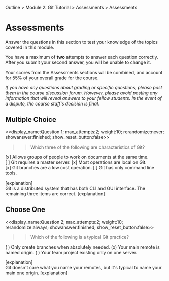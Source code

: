 Outline > Module 2: Git Tutorial > Assessments > Assessments 

# Assessments #

Answer the questions in this section to test your knowledge of the topics covered in this module.

You have a maximum of **two** attempts to answer each question correctly. After you submit your second answer, you will be unable to change it.

Your scores from the Assessments sections will be combined, and account for 55% of your overall grade for the course.

*If you have any questions about grading or specific questions, please post them in the course discussion forum. However, please avoid posting any information that will reveal answers to your fellow students. In the event of a dispute, the course staff's decision is final.*

## Multiple Choice ##

<<display_name:Question 1; max_attempts:2; weight:10; rerandomize:never; showanswer:finished; show_reset_button:false>>

>>Which three of the following are characteristics of Git? 

[x] Allows groups of people to work on documents at the same time.  
[ ] Git requires a master server.
[x] Most operations are local on Git.  
[x] Git branches are a low cost operation. 
[ ] Git has only command line tools.

[explanation]   
Git is a distributed system that has both CLI and GUI interface.  The remaining three items are correct.
[explanation]


## Choose One ##

<<display_name:Question 2; max_attempts:2; weight:10; rerandomize:always; showanswer:finished; show_reset_button:false>>

>>Which of the following is a typical Git practice?

( ) Only create branches when absolutely needed.
(x) Your main remote is named origin. 
( ) Your team project existing only on one server.

[explanation]   
Git doesn't care what you name your remotes, but it's typical to name your main one origin.
[explanation]


